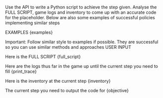 Use the API to write a Python script to achieve the step given. Analyse the FULL SCRIPT, game logs and inventory to come up with an accurate code for the placeholder. Below are also some examples of successful policies implementing similar steps

EXAMPLES
{examples}

Important: Follow similar style to examples if possible. They are successful so you can use similar methods and approaches
USER INPUT

Here is the FULL SCRIPT
{full_script}

Here are the logs thus far in the game up until the current step you need to fill
{print_trace}

Here is the inventory at the current step
{inventory}

The current step you need to output the code for
{objective}